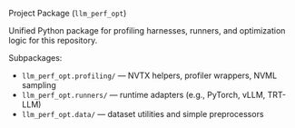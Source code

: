 Project Package (`llm_perf_opt`)

Unified Python package for profiling harnesses, runners, and optimization logic
for this repository.

Subpackages:
- `llm_perf_opt.profiling/` — NVTX helpers, profiler wrappers, NVML sampling
- `llm_perf_opt.runners/` — runtime adapters (e.g., PyTorch, vLLM, TRT-LLM)
- `llm_perf_opt.data/` — dataset utilities and simple preprocessors
